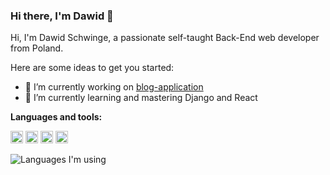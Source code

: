 ### Hi there, I'm Dawid 👋

Hi, I'm Dawid Schwinge, a passionate self-taught Back-End web developer from Poland.

Here are some ideas to get you started:

- 🔭 I’m currently working on [blog-application](https://github.com/xdawxd/blog)
- 🌱 I’m currently learning and mastering Django and React 

**Languages and tools:**

<code><img height="20" src="![python](https://user-images.githubusercontent.com/58686770/117436712-93a01e00-af2f-11eb-9de9-a2cb7e440055.png)"></code>
<code><img height="20" src=""></code>
<code><img height="20" src=""></code>
<code><img height="20" src=""></code>

![Languages I'm using](https://github-readme-stats-anuraghazra1.vercel.app/api/top-langs/?username=xdawxd&layout=compact&theme=material-palenight)
